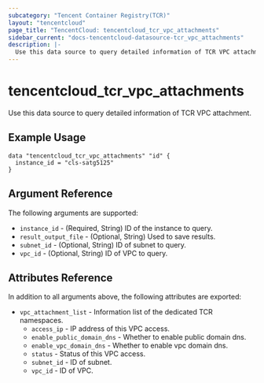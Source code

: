 ```yaml
---
subcategory: "Tencent Container Registry(TCR)"
layout: "tencentcloud"
page_title: "TencentCloud: tencentcloud_tcr_vpc_attachments"
sidebar_current: "docs-tencentcloud-datasource-tcr_vpc_attachments"
description: |-
  Use this data source to query detailed information of TCR VPC attachment.
---
```


# tencentcloud_tcr_vpc_attachments

Use this data source to query detailed information of TCR VPC attachment.

## Example Usage

```hcl
data "tencentcloud_tcr_vpc_attachments" "id" {
  instance_id = "cls-satg5125"
}
```

## Argument Reference

The following arguments are supported:

* `instance_id` - (Required, String) ID of the instance to query.
* `result_output_file` - (Optional, String) Used to save results.
* `subnet_id` - (Optional, String) ID of subnet to query.
* `vpc_id` - (Optional, String) ID of VPC to query.

## Attributes Reference

In addition to all arguments above, the following attributes are exported:

* `vpc_attachment_list` - Information list of the dedicated TCR namespaces.
  * `access_ip` - IP address of this VPC access.
  * `enable_public_domain_dns` - Whether to enable public domain dns.
  * `enable_vpc_domain_dns` - Whether to enable vpc domain dns.
  * `status` - Status of this VPC access.
  * `subnet_id` - ID of subnet.
  * `vpc_id` - ID of VPC.


